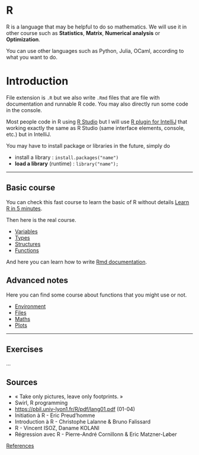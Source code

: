 # R

R is a language that may be helpful to
do so mathematics. We will use it
in other course such as **Statistics**, **Matrix**, 
**Numerical analysis** or **Optimization**.

You can use other languages such as Python, Julia,
OCaml, according to what you want to do.

<div class="sl"></div>

# Introduction

File extension is ``.R`` but we also write
``.Rmd`` files that are file with documentation
and runnable R code. You may also directly run some
code in the console.

Most people code in R using [R Studio](https://www.rstudio.com/)
but I will use [R plugin for IntelliJ](https://plugins.jetbrains.com/plugin/6632-r-language-for-intellij)
that working exactly the same as R Studio (same
interface elements, console, etc.) but in IntelliJ.

You may have to install package or libraries in the future,
simply do

* install a library : ``install.packages("name")``
* **load a library** (runtime) : ``library("name");``

<hr class="sr">

## Basic course

You can check this fast course
to learn the basic of R without details [Learn R
in 5 minutes](5min.md).

Then here is the real course.

* [Variables](syntax/variables.md)
* [Types](syntax/types.md)
* [Structures](syntax/structures.md)
* [Functions](syntax/functions.md)

And here you can learn how to write
[Rmd documentation](rmd.md).

<div class="sl"></div>

## Advanced notes

Here you can find some course about functions
that you might use or not.

* [Environment](utils/environment.md)
* [Files](utils/files.md)
* [Maths](utils/maths.md)
* [Plots](utils/plot.md)

<hr class="sr">

## Exercises

...

<div class="sl"></div>

## Sources

* « Take only pictures, leave only footprints. »
* Swirl, R programming
* <https://pbil.univ-lyon1.fr/R/pdf/lang01.pdf> (01-04)
* Initiation à R - Eric Preud’homme
* Introduction à R - Christophe Lalanne & Bruno Falissard
* R - Vincent ISOZ, Daname KOLANI
* Régression avec R - Pierre-André Cornillonn & Eric Matzner-Løber

[References](refs.md)